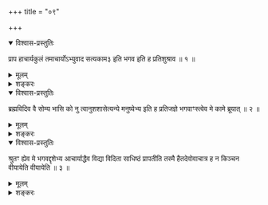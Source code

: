 +++
title = "०९"

+++

<details open><summary>विश्वास-प्रस्तुतिः</summary>

प्राप हाचार्यकुलं तमाचार्योऽभ्युवाद सत्यकाम३ इति भगव इति ह प्रतिशुश्राव
॥ १ ॥
</details>

<details><summary>मूलम्</summary>

प्राप हाचार्यकुलं तमाचार्योऽभ्युवाद सत्यकाम३ इति भगव इति ह प्रतिशुश्राव
॥ १ ॥
</details>

<details><summary>शङ्करः</summary>

स एवं ब्रह्मवित्सन् प्राप ह प्राप्तवानाचार्यकुलम् । तमाचार्योऽभ्युवाद
सत्यकाम३ इति ; भगव इति ह प्रतिशुश्राव ॥
</details>

<details open><summary>विश्वास-प्रस्तुतिः</summary>

ब्रह्मविदिव वै सोम्य भासि को नु त्वानुशशासेत्यन्ये मनुष्येभ्य इति ह
प्रतिजज्ञे भगवाꣳस्त्वेव मे कामे ब्रूयात् ॥ २ ॥
</details>

<details><summary>मूलम्</summary>

ब्रह्मविदिव वै सोम्य भासि को नु त्वानुशशासेत्यन्ये मनुष्येभ्य इति ह
प्रतिजज्ञे भगवाꣳस्त्वेव मे कामे ब्रूयात् ॥ २ ॥
</details>

<details><summary>शङ्करः</summary>

ब्रह्मविदिव वै सोम्य भासि । प्रसन्नेन्द्रियः प्रहसितवदनश्च निश्चिन्तः
कृतार्थो ब्रह्मविद्भवति । अत आह आचार्यो ब्रह्मविदिव भासीति ; को
न्विति वितर्कयन्नुवाच — कस्त्वामनुशशासेति । स च आह सत्यकामः अन्ये
मनुष्येभ्यः । देवता मामनुशिष्टवत्यः । कोऽन्यो भगवच्छिष्यं मां मनुष्यः
सन् अनुशासितुमुत्सहेतेत्यभिप्रायः । अतोऽन्ये मनुष्येभ्य इति ह
प्रतिजज्ञे प्रतिज्ञातवान् । भगवांस्त्वेव मे कामे
ममेच्छायां ब्रूयात् किमन्यैरुक्तेन, नाहं
तद्गणयामीत्यभिप्रायः ॥
</details>

<details open><summary>विश्वास-प्रस्तुतिः</summary>

श्रुतꣳ ह्येव मे भगवद्दृशेभ्य आचार्याद्धैव विद्या विदिता साधिष्ठं
प्रापतीति तस्मै हैतदेवोवाचात्र ह न किञ्चन वीयायेति
वीयायेति ॥ ३ ॥
</details>

<details><summary>मूलम्</summary>

श्रुतꣳ ह्येव मे भगवद्दृशेभ्य आचार्याद्धैव विद्या विदिता साधिष्ठं
प्रापतीति तस्मै हैतदेवोवाचात्र ह न किञ्चन वीयायेति
वीयायेति ॥ ३ ॥
</details>

<details><summary>शङ्करः</summary>

किञ्च श्रुतं हि यस्मात् मम विद्यते एवास्मिन्नर्थे भगवद्दृशेभ्यो
भगवत्समेभ्यः ऋषिभ्यः । आचार्याद्धैव विद्या विदिता
साधिष्ठं साधुतमत्वं प्रापति प्राप्नोति ; अतो भगवानेव
ब्रूयादित्युक्तः आचार्यः अब्रवीत् तस्मै तामेव
दैवतैरुक्तां विद्याम् । अत्र ह न किञ्चन षोडशकलविद्यायाः
किञ्चिदेकदेशमात्रमपि न वीयाय न विगतमित्यर्थः । द्विरभ्यासो
विद्यापरिसमाप्त्यर्थः ॥

इति नवमखण्डभाष्यम् ॥
</details>